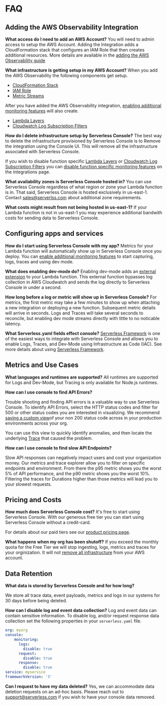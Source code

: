 <!--
title: FAQ
menuText: FAQ
description: Frequently Asked Questions about Serverless Console
menuOrder: 5
-->

# FAQ

## Adding the AWS Observability Integration

**What access do I need to add an AWS Account?**
You will need to admin access to setup the AWS Account. Adding the Integration adds a CloudFormation stack that configures an IAM Role that then creates additional resources. More details are available in the [adding the AWS Observability guide](../integrations/index.md)

**What infrastructure is getting setup in my AWS Account?**
When you add the AWS Observability the following components get setup.

* [CloudFormation Stack](./glossary.md#cloudformation-stack)
* [IAM Role](./glossary.md#iam-roles)
* [Metric Streams](./glossary.md#cloudwatch-metric-stream)

After you have added the AWS Observability integration, [enabling additional monitoring features](./integrations/enable-monitoring-features.md) will also create.

* [Lambda Layers](./glossary.md#lambda-layer)
* [Cloudwatch Log Subscription Filters](./glossary.md#cloudwatch-subscriptions)

**How do I delete infrastructure setup by Serverless Console?**
The best way to delete the infrastructure provisioned by Serverless Console is to Remove the integration using the Console UI. This will remove all the infrastructure associated with Serverless Console. 

If you wish to disable function specific [Lambda Layers](./glossary.md#lambda-layer) or [Cloudwatch Log Subscription Filters](./glossary.md#cloudwatch-subscriptions) you can [disable function specific monitoring features](./integrations/enable-monitoring-features.md) on the integrations page.


**What availability zones is Serverless Console hosted in?**
You can use Serverless Console regardless of what region or zone your Lambda function is in. That said, Serverless Console is hosted exclusively in us-east-1. Contact [sales@serverlss.com](mailto:sales@serverless.com) about additional zone requirements.

**What costs might result from not being hosted in us-east-1?**
If your Lambda function is not in us-east-1 you may experience additional bandwith costs for sending data to Serverless Console. 

## Configuring apps and services

**How do I start using Serverless Console with my app?**
Metrics for your Lambda function will automatically show up in Serverless Console once you deploy. You can [enable additional monitoring features](./integrations/enable-monitoring-features.md) to start capturing, logs, traces and using dev mode. 

**What does enabling dev-mode do?**
Enabling dev-mode adds an [external extension](./integrations/enable-monitoring-features.md#enabling-dev-mode) to your Lambda function. This external function bypasses log collection in AWS Cloudwatch and sends the log directly to Serverless Console in under a second. 

**How long before a log or metric will show up in Serverless Console?**
For metrics, the first metric may take a few minutes to show up when attaching a new integration or deploying a new function. Subsequent metric details will arrive in seconds. Logs and Traces will take several seconds to reconcile, but enabling dev mode streams directly with little to no noticable latency.

**What Serverless.yaml fields effect console?**
[Serverless Framework](https://www.serverless.com/framework/docs) is one of the easiest ways to integrate with Serverless Console and allows you
to enable Logs, Traces, and Dev-Mode using Infrastructure as Code (IAC). See more details about using [Serverless Framework](./integrations/enable-monitoring-features.md#using-framework-to-enable-features).


## Metrics and Use Cases

**What languages and runtimes are supported?**
All runtimes are supported for Logs and Dev-Mode, but Tracing is only available for Node.js runtimes. 

**How can I use console to find API Errors?**

Trouble shooting and finding API errors is a valuable way to use Serverless
Console. To identify API Errors, select the HTTP status codes and filter for
500 or other status codes you are interested in visualizing. We recommend 
[saving a custom view](using/metrics.md)of your non 200 status code across 
in your production environments across your org. 

You can use this view to quickly identify anomalies, and then locate the
underlying [Trace](using/traces.md) that caused the problem.

**How can I use console to find slow API Endpoints?**

Slow API responses can negatively impact users and cost your organization money.
Our metrics and trace explorer allow you to filter on specific endpoints and
environment. From there the p95 metric shows you the worst 5% of API
performance, and the p90 metric shows you the worst 10%. Filtering the traces
for Durations higher than those metrics will lead you to your slowest requests. 


## Pricing and Costs

**How much does Serverless Console cost?**
It's free to start using Serverless Console. With our generous free tier you can start using Serverless Console without a credit-card. 

For details about our paid tiers see our [product pricing page](./product/pricing.md).

**What happens when my org has been shutoff?**
If you exceed the monthly quota for the Free Tier we will stop ingesting, logs, metrics and traces for your orginization. It will not [remove all infrastructure](./integrations/index.md#removing-the-aws-observability-integration) from your AWS account. 

## Data Retention

**What data is stored by Serverless Console and for how long?**

We store all trace data, event payloads, metrics
and logs in our systems for 30 days before being deleted.

**How can I disable log and event data collection?**
Log and event data can contain sensitive information. 
To disable log, and/or request response data collection 
set the following properties in your `serverless.yaml` file.

```yaml
org: myorg
console: 
    monitoring:
      logs:
        disable: true
      request:
        disable: true
      response:
        disable: true
service: myservice
frameworkVersion: '3'
```

**Can I request to have my data deleted?**
Yes, we can accommodate data deletion requests on an ad-hoc basis.
Please reach out to support@serverless.com if you wish to have your
console data removed.
